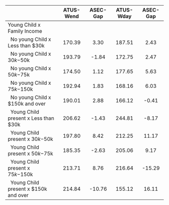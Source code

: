 
|                      |    ATUS-Wend |     ASEC-Gap |    ATUS-Wday |     ASEC-Gap |
| -------------------- | :----------: | :----------: | :----------: | :----------: |
| Young Child x Family Income |              |              |              |              |
| &nbsp;&nbsp;No young Child x Less than $30k |       170.39 |         3.30 |       187.51 |         2.43 |
| &nbsp;&nbsp;No young Child x $30k-$50k |       193.79 |        -1.84 |       172.75 |         2.47 |
| &nbsp;&nbsp;No young Child x $50k-$75k |       174.50 |         1.12 |       177.65 |         5.63 |
| &nbsp;&nbsp;No young Child x $75k-$150k |       192.94 |         1.83 |       168.16 |         6.03 |
| &nbsp;&nbsp;No young Child x $150k and over |       190.01 |         2.88 |       166.12 |        -0.41 |
| &nbsp;&nbsp;Young Child present x Less than $30k |       206.62 |        -1.43 |       244.81 |        -8.17 |
| &nbsp;&nbsp;Young Child present x $30k-$50k |       197.80 |         8.42 |       212.25 |        11.17 |
| &nbsp;&nbsp;Young Child present x $50k-$75k |       185.35 |        -2.63 |       205.06 |         9.17 |
| &nbsp;&nbsp;Young Child present x $75k-$150k |       213.71 |         8.76 |       216.64 |       -15.29 |
| &nbsp;&nbsp;Young Child present x $150k and over |       214.84 |       -10.76 |       155.12 |        16.11 |

